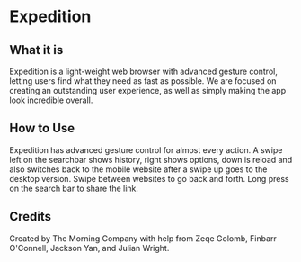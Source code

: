 # Expedition

## What it is

Expedition is a light-weight web browser with advanced gesture control, letting users find what they need as fast as possible. We are focused on creating an outstanding user experience, as well as simply making the app look incredible overall.


## How to Use

Expedition has advanced gesture control for almost every action. A swipe left on the searchbar shows history, right shows options, down is reload and also switches back to the mobile website after a swipe up goes to the desktop version. Swipe between websites to go back and forth. Long press on the search bar to share the link.

## Credits

Created by The Morning Company with help from Zeqe Golomb, Finbarr O'Connell, Jackson Yan, and Julian Wright.
